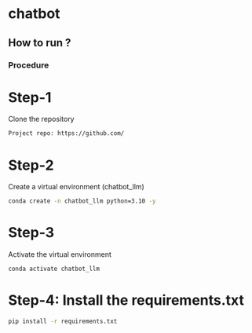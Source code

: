 # chatbot

## How to run ?
### Procedure

# Step-1
Clone the repository

```bash 
Project repo: https://github.com/
```
# Step-2
Create a virtual environment (chatbot_llm)
```bash
conda create -n chatbot_llm python=3.10 -y
```
# Step-3
Activate the virtual environment
```bash
conda activate chatbot_llm
```

# Step-4: Install the requirements.txt
```bash
pip install -r requirements.txt
```
